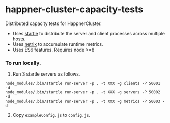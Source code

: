# happner-cluster-capacity-tests

Distributed capacity tests for HappnerCluster.

* Uses [startle](https://github.com/nomilous/startle) to distribute the server and client processes across multiple hosts.
* Uses [netrix](https://github.com/nomilous/netrix) to accumulate runtime metrics.
* Uses ES6 features. Requires node >=8

### To run locally.

1. Run 3 startle servers as follows.

```
node_modules/.bin/startle run-server -p . -t XXX -g clients -P 50001  -d
node_modules/.bin/startle run-server -p . -t XXX -g servers -P 50002  -d
node_modules/.bin/startle run-server -p . -t XXX -g metrics -P 50003 -d
```

2. Copy  `exampleConfig.js` to `config.js`.

